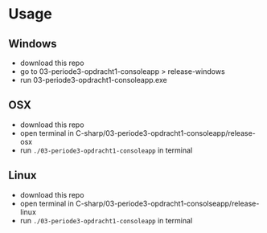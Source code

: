 # Usage

## Windows
* download this repo
* go to 03-periode3-opdracht1-consoleapp > release-windows
* run 03-periode3-opdracht1-consoleapp.exe

## OSX
* download this repo
* open terminal in C-sharp/03-periode3-opdracht1-consoleapp/release-osx
* run `./03-periode3-opdracht1-consoleapp` in terminal

## Linux
* download this repo
* open terminal in C-sharp/03-periode3-opdracht1-consolseapp/release-linux
* run `./03-periode3-opdracht1-consoleapp` in terminal
